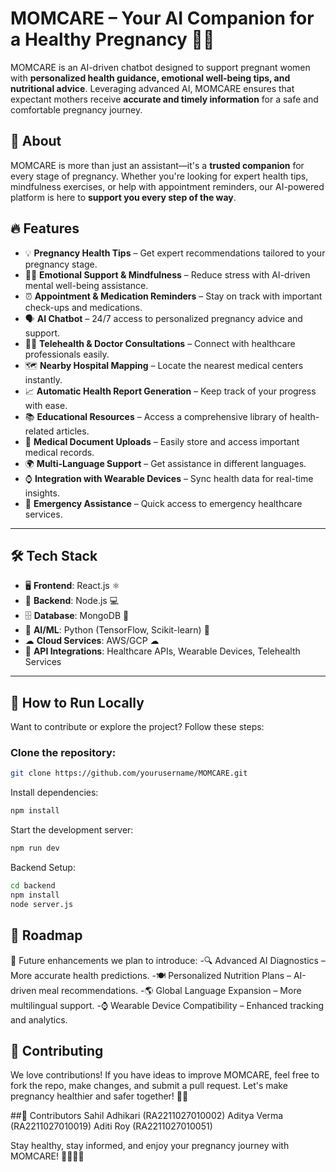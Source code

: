 # MOMCARE – Your AI Companion for a Healthy Pregnancy 🤰🤖

MOMCARE is an AI-driven chatbot designed to support pregnant women with **personalized health guidance, emotional well-being tips, and nutritional advice**. Leveraging advanced AI, MOMCARE ensures that expectant mothers receive **accurate and timely information** for a safe and comfortable pregnancy journey.

## 📌 About
MOMCARE is more than just an assistant—it's a **trusted companion** for every stage of pregnancy. Whether you're looking for expert health tips, mindfulness exercises, or help with appointment reminders, our AI-powered platform is here to **support you every step of the way**.

## 🔥 Features

- 💡 **Pregnancy Health Tips** – Get expert recommendations tailored to your pregnancy stage.  
- 🧘‍♀️ **Emotional Support & Mindfulness** – Reduce stress with AI-driven mental well-being assistance.  
- ⏰ **Appointment & Medication Reminders** – Stay on track with important check-ups and medications.  
- 🗣 **AI Chatbot** – 24/7 access to personalized pregnancy advice and support.  
- 👩‍⚕️ **Telehealth & Doctor Consultations** – Connect with healthcare professionals easily.  
- 🗺 **Nearby Hospital Mapping** – Locate the nearest medical centers instantly.  
- 📈 **Automatic Health Report Generation** – Keep track of your progress with ease.  
- 📚 **Educational Resources** – Access a comprehensive library of health-related articles.  
- 📂 **Medical Document Uploads** – Easily store and access important medical records.  
- 🌍 **Multi-Language Support** – Get assistance in different languages.  
- ⌚ **Integration with Wearable Devices** – Sync health data for real-time insights.  
- 🚨 **Emergency Assistance** – Quick access to emergency healthcare services.  

---

## 🛠️ Tech Stack

- 🖥 **Frontend**: React.js ⚛️  
- 📡 **Backend**: Node.js 💻  
- 🗄 **Database**: MongoDB 🍃  
- 🧠 **AI/ML**: Python (TensorFlow, Scikit-learn) 🧬  
- ☁ **Cloud Services**: AWS/GCP ☁  
- 🔗 **API Integrations**: Healthcare APIs, Wearable Devices, Telehealth Services  

---

## 🚀 How to Run Locally

Want to contribute or explore the project? Follow these steps:

### Clone the repository:
```sh
git clone https://github.com/yourusername/MOMCARE.git
```
Install dependencies:
```sh
npm install
```
Start the development server:
```sh
npm run dev
```
Backend Setup:
```sh
cd backend
npm install
node server.js
```

## 🎯 Roadmap
🚀 Future enhancements we plan to introduce:
-🔍 Advanced AI Diagnostics – More accurate health predictions.
-🍽 Personalized Nutrition Plans – AI-driven meal recommendations.
-🌎 Global Language Expansion – More multilingual support.
-⌚ Wearable Device Compatibility – Enhanced tracking and analytics.

## 🤝 Contributing
We love contributions! If you have ideas to improve MOMCARE, feel free to fork the repo, make changes, and submit a pull request. Let's make pregnancy healthier and safer together! 💙👶

##👥 Contributors
Sahil Adhikari (RA2211027010002)
Aditya Verma (RA2211027010019)
Aditi Roy (RA2211027010051)

Stay healthy, stay informed, and enjoy your pregnancy journey with MOMCARE! 💖👩‍⚕️🤰
